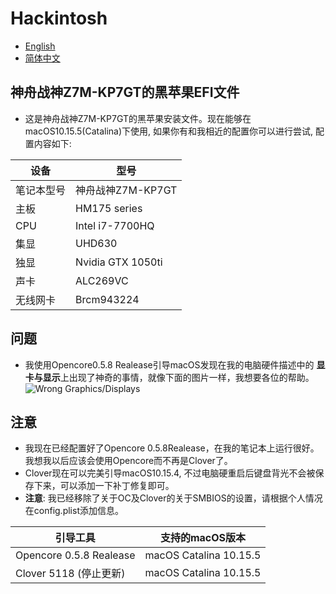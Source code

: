 # Hackintosh <br>
* [English](https://gitee.com/xin826/Hackintosh/blob/master/README_en.md)
* [简体中文](https://gitee.com/xin826/Hackintosh/blob/master/README_cn.md)
&emsp;
## 神舟战神Z7M-KP7GT的黑苹果EFI文件
* 这是神舟战神Z7M-KP7GT的黑苹果安装文件。现在能够在macOS10.15.5(Catalina)下使用, 如果你有和我相近的配置你可以进行尝试, 配置内容如下:

| 设备 | 型号 |
| ---- | ---- |
| 笔记本型号 |神舟战神Z7M-KP7GT |
| 主板 |HM175 series |
| CPU | Intel i7-7700HQ |
| 集显 | UHD630 |
| 独显 | Nvidia GTX 1050ti |
| 声卡 | ALC269VC |
| 无线网卡 | Brcm943224 |

## 问题
* 我使用Opencore0.5.8 Realease引导macOS发现在我的电脑硬件描述中的 **显卡与显示**上出现了神奇的事情，就像下面的图片一样，我想要各位的帮助。<br>
![Wrong Graphics/Displays](https://images.gitee.com/uploads/images/2020/0608/141442_7dee4853_5740238.png "屏幕截图.png")

## 注意
* 我现在已经配置好了Opencore 0.5.8Realease，在我的笔记本上运行很好。我想我以后应该会使用Opencore而不再是Clover了。<br>
* Clover现在可以完美引导macOS10.15.4, 不过电脑硬重启后键盘背光不会被保存下来，可以添加一下补丁修复即可。
* **注意**: 我已经移除了关于OC及Clover的关于SMBIOS的设置，请根据个人情况在config.plist添加信息。<br>

| 引导工具 | 支持的macOS版本 |
| ---- | ---- |
| Opencore 0.5.8 Realease | macOS Catalina 10.15.5 |
|Clover 5118 (停止更新) | macOS Catalina 10.15.5 |

